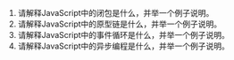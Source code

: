 1. 请解释JavaScript中的闭包是什么，并举一个例子说明。
2. 请解释JavaScript中的原型链是什么，并举一个例子说明。
3. 请解释JavaScript中的事件循环是什么，并举一个例子说明。
4. 请解释JavaScript中的异步编程是什么，并举一个例子说明。